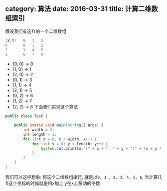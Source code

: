 category: 算法
date: 2016-03-31
title: 计算二维数组索引
---
假设我们有这样的一个二维数组
```java
(X,Y)	0	1	2
0		0	1	2
1		3	4	5
2		6	7	8
```
* (0, 0) -> 0
* (1, 0) -> 1
* (2, 0) -> 2
* (0, 1) -> 3
* (1, 1) -> 4
* (2, 1) -> 5
* (0, 2) -> 6
* (1, 2) -> 7
* (2, 2) -> 8
下面我们实现这个算法
```java
public class Test {

    public static void main(String[] args) {
        int width = 3;
        int length = 3;
        for (int x = 0; x < width; x++) {
            for (int y = 0; y < length; y++) {
                System.out.println("(" + x + ", " + y + ")" + (x + y * length));
            }
        }
    }
}
```
我们可以这样想象: 将这个二维数组串行, 就是以`0, 1 , 2, 3, 4, 5, 6`, 当计算(1, 1)这个坐标的时候就是用x加上 y在x上移动的倍数